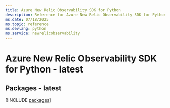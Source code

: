 ```yaml
---
title: Azure New Relic Observability SDK for Python
description: Reference for Azure New Relic Observability SDK for Python
ms.date: 07/18/2025
ms.topic: reference
ms.devlang: python
ms.service: newrelicobservability
---
```

# Azure New Relic Observability SDK for Python - latest
## Packages - latest
[!INCLUDE [packages](new-relic-observability-index.md)]